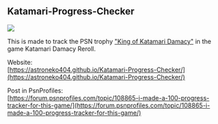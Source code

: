 ## Katamari-Progress-Checker
<img src="https://z3.ax1x.com/2021/05/26/2SOXL9.jpg" />

This is made to track the PSN trophy ["King of Katamari Damacy"](https://psnprofiles.com/trophy/11871-katamari-damacy-reroll/22-king-of-katamari-damacy)
in the game Katamari Damacy Reroll.

Website: <br />
[https://astroneko404.github.io/Katamari-Progress-Checker/](https://astroneko404.github.io/Katamari-Progress-Checker/)

Post in PsnProfiles: <br />
[https://forum.psnprofiles.com/topic/108865-i-made-a-100-progress-tracker-for-this-game/](https://forum.psnprofiles.com/topic/108865-i-made-a-100-progress-tracker-for-this-game/)
